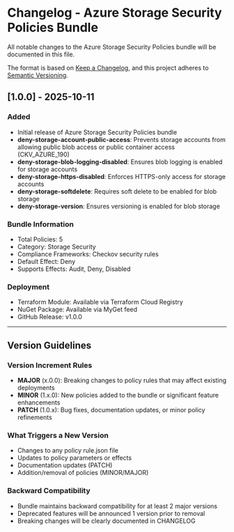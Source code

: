 # Changelog - Azure Storage Security Policies Bundle

All notable changes to the Azure Storage Security Policies bundle will be documented in this file.

The format is based on [Keep a Changelog](https://keepachangelog.com/en/1.0.0/),
and this project adheres to [Semantic Versioning](https://semver.org/spec/v2.0.0.html).

## [1.0.0] - 2025-10-11

### Added

- Initial release of Azure Storage Security Policies bundle
- **deny-storage-account-public-access**: Prevents storage accounts from allowing public blob access or public container access (CKV_AZURE_190)
- **deny-storage-blob-logging-disabled**: Ensures blob logging is enabled for storage accounts
- **deny-storage-https-disabled**: Enforces HTTPS-only access for storage accounts
- **deny-storage-softdelete**: Requires soft delete to be enabled for blob storage
- **deny-storage-version**: Ensures versioning is enabled for blob storage

### Bundle Information

- Total Policies: 5
- Category: Storage Security
- Compliance Frameworks: Checkov security rules
- Default Effect: Deny
- Supports Effects: Audit, Deny, Disabled

### Deployment

- Terraform Module: Available via Terraform Cloud Registry
- NuGet Package: Available via MyGet feed
- GitHub Release: v1.0.0

---

## Version Guidelines

### Version Increment Rules

- **MAJOR** (x.0.0): Breaking changes to policy rules that may affect existing deployments
- **MINOR** (1.x.0): New policies added to the bundle or significant feature enhancements
- **PATCH** (1.0.x): Bug fixes, documentation updates, or minor policy refinements

### What Triggers a New Version

- Changes to any policy rule.json file
- Updates to policy parameters or effects
- Documentation updates (PATCH)
- Addition/removal of policies (MINOR/MAJOR)

### Backward Compatibility

- Bundle maintains backward compatibility for at least 2 major versions
- Deprecated features will be announced 1 version prior to removal
- Breaking changes will be clearly documented in CHANGELOG
